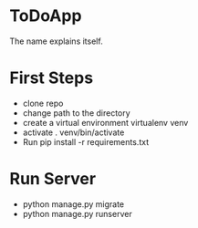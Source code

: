 # ToDoApp
The name explains itself.

# First Steps
* clone repo
* change path to the directory
* create a virtual environment virtualenv venv
* activate . venv/bin/activate
* Run pip install -r requirements.txt

# Run Server
* python manage.py migrate
* python manage.py runserver